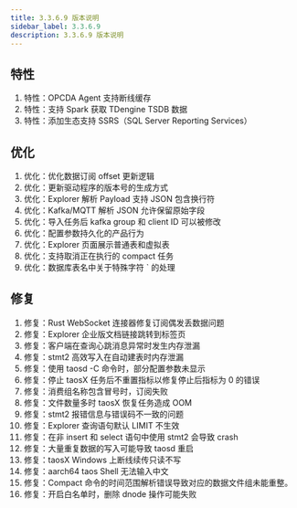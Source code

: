 ```yaml
---
title: 3.3.6.9 版本说明
sidebar_label: 3.3.6.9
description: 3.3.6.9 版本说明
---
```


## 特性

  1. 特性：OPCDA Agent 支持断线缓存
  2. 特性：支持 Spark 获取 TDengine TSDB 数据
  3. 特性：添加生态支持 SSRS（SQL Server Reporting Services）

## 优化

  1. 优化：优化数据订阅 offset 更新逻辑
  2. 优化：更新驱动程序的版本号的生成方式
  3. 优化：Explorer 解析 Payload 支持 JSON 包含换行符
  4. 优化：Kafka/MQTT 解析 JSON 允许保留原始字段
  5. 优化：导入任务后 kafka group 和 client ID 可以被修改
  6. 优化：配置参数持久化的产品行为
  7. 优化：Explorer 页面展示普通表和虚拟表
  8. 优化：支持取消正在执行的 compact 任务
  9. 优化：数据库表名中关于特殊字符 ` 的处理

## 修复

  1. 修复：Rust WebSocket 连接器修复订阅偶发丢数据问题
  2. 修复：Explorer 企业版文档链接跳转到标签页
  3. 修复：客户端在查询心跳消息异常时发生内存泄漏
  4. 修复：stmt2 高效写入在自动建表时内存泄漏
  5. 修复：使用 taosd -C 命令时，部分配置参数未显示
  6. 修复：停止 taosX 任务后不重置指标以修复停止后指标为 0 的错误
  7. 修复：消费组名称包含冒号时，订阅失败
  8. 修复：文件数量多时 taosX 恢复任务造成 OOM
  9. 修复：stmt2 报错信息与错误码不一致的问题
 10. 修复：Explorer 查询语句默认 LIMIT 不生效
 11. 修复：在非 insert 和 select 语句中使用 stmt2 会导致 crash
 12. 修复：大量重复数据的写入可能导致 taosd 重启
 13. 修复：taosX Windows 上断线续传只读不写
 14. 修复：aarch64 taos Shell 无法输入中文
 15. 修复：Compact 命令的时间范围解析错误导致对应的数据文件组未能重整。
 16. 修复：开启白名单时，删除 dnode 操作可能失败
